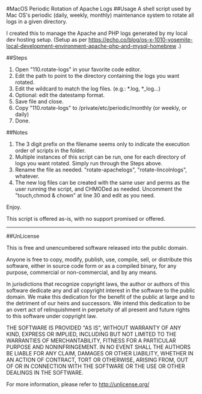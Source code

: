 #MacOS Periodic Rotation of Apache Logs
##Usage
A shell script used by Mac OS's periodic (daily, weekly, monthly) maintenance system to rotate all logs in a given directory.

I created this to manage the Apache and PHP logs generated by my local dev hosting setup. (Setup as per https://echo.co/blog/os-x-1010-yosemite-local-development-environment-apache-php-and-mysql-homebrew .)

##Steps

1. Open "110.rotate-logs" in your favorite code editor.
  1. Edit the path to point to the directory containing the logs you want rotated.
  2. Edit the wildcard to match the log files. (e.g.: *.log, *_log…)
  3. Optional: edit the datestamp format.
  4. Save file and close.
2. Copy "110.rotate-logs" to /private/etc/periodic/monthly (or weekly, or daily)
3. Done.

##Notes

1. The 3 digit prefix on the filename seems only to indicate the execution order of scripts in the folder.
2. Multiple instances of this script can be run, one for each directory of logs you want rotated. Simply run through the Steps above.
  1. Rename the file as needed. "rotate-apachelogs", "rotate-lincolnlogs", whatever.
3. The new log files can be created with the same user and perms as the user running the script, and CHMODed as needed. Uncomment the "touch,chmod & chown" at line 30 and edit as you need.


Enjoy.

This script is offered as-is, with no support promised or offered.

***

##UnLicense

This is free and unencumbered software released into the public domain.

Anyone is free to copy, modify, publish, use, compile, sell, or
distribute this software, either in source code form or as a compiled
binary, for any purpose, commercial or non-commercial, and by any
means.

In jurisdictions that recognize copyright laws, the author or authors
of this software dedicate any and all copyright interest in the
software to the public domain. We make this dedication for the benefit
of the public at large and to the detriment of our heirs and
successors. We intend this dedication to be an overt act of
relinquishment in perpetuity of all present and future rights to this
software under copyright law.

THE SOFTWARE IS PROVIDED "AS IS", WITHOUT WARRANTY OF ANY KIND,
EXPRESS OR IMPLIED, INCLUDING BUT NOT LIMITED TO THE WARRANTIES OF
MERCHANTABILITY, FITNESS FOR A PARTICULAR PURPOSE AND NONINFRINGEMENT.
IN NO EVENT SHALL THE AUTHORS BE LIABLE FOR ANY CLAIM, DAMAGES OR
OTHER LIABILITY, WHETHER IN AN ACTION OF CONTRACT, TORT OR OTHERWISE,
ARISING FROM, OUT OF OR IN CONNECTION WITH THE SOFTWARE OR THE USE OR
OTHER DEALINGS IN THE SOFTWARE.

For more information, please refer to <http://unlicense.org/>